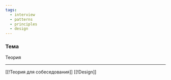 ```yaml
---
tags:
  - interview
  - patterns
  - principles
  - design
---
```

### Тема

Теория

---

[[!Теория для собеседования]]
[[!Design]]